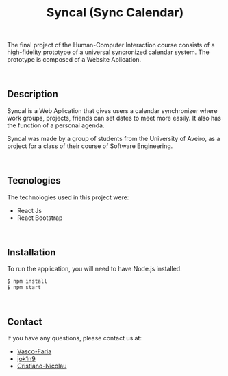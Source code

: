 <h1 align="center"> Syncal (Sync Calendar)</h1> <br>

The final project of the Human-Computer Interaction course consists of a high-fidelity prototype of a universal syncronized calendar system.
The prototype is composed of a Website Aplication.

<br>

## Description

Syncal is a Web Aplication that gives users a calendar synchronizer where work groups, projects, friends can set dates to meet more easily. It also has the function of a personal agenda.

Syncal was made by a group of students from the University of Aveiro, as a project for a class of their course of Software Engineering.

<br>

## Tecnologies

The technologies used in this project were:

* React Js
* React Bootstrap

<br>

## Installation
To run the application, you will need to have Node.js installed.
```
$ npm install
$ npm start
```

<br>

## Contact
If you have any questions, please contact us at:
* [Vasco-Faria](https://github.com/Vasco-Faria)
* [jok1n9](https://github.com/jok1n9)
* [Cristiano-Nicolau](https://github.com/cristiano-nicolau)
